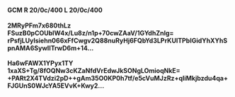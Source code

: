 #### GCM R 20/0c/400 L 20/0c/400
**2MRyPFm7x680thLz**<br/>**FSuzB0pCOUblW4x/Lu8z/n1p+70cwZAaV/1GYdhZnlg=**<br/>**rPsfjLUylsiehn066xFfCwgv2Q88nuRyHj6FQbYd3LPrKUlTPbIGidYhXYhSpnAMA6SywIITrwD6m+14...**<br/><br/>
**Ha6wFAWX1YPyx1TY**<br/>**1xaXS+Tg/8fOQNw3cKZaNfdVrEdwJkSONgLOmioqNkE=**<br/>**+PARt2X4TVdzi2pD++gAm35O0KP0h7tf/e5cVuMJzRz+qliMkjbzdu4qa+FJGUnS0WJcYA5EVvK+Kwy2...**